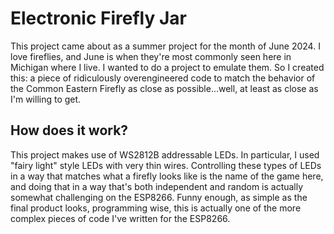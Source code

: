 # Electronic Firefly Jar
This project came about as a summer project for the month of June 2024. I love fireflies, and June is when they're most commonly seen here in Michigan where I live. I wanted to do a project to emulate them. So I created this: a piece of ridiculously overengineered code to match the behavior of the Common Eastern Firefly as close as possible...well, at least as close as I'm willing to get.

## How does it work?
This project makes use of WS2812B addressable LEDs. In particular, I used "fairy light" style LEDs with very thin wires. Controlling these types of LEDs in a way that matches what a firefly looks like is the name of the game here, and doing that in a way that's both independent and random is actually somewhat challenging on the ESP8266. Funny enough, as simple as the final product looks, programming wise, this is actually one of the more complex pieces of code I've written for the ESP8266.